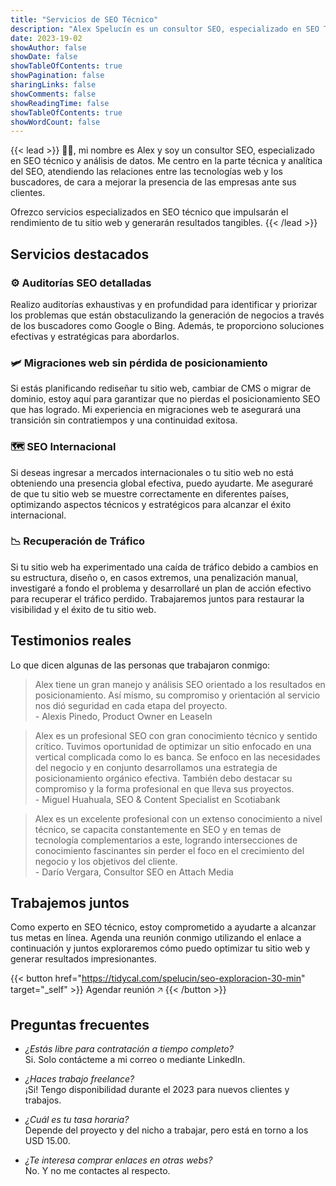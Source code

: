 ```yaml
---
title: "Servicios de SEO Técnico"
description: "Alex Spelucín es un consultor SEO, especializado en SEO Técnico."
date: 2023-19-02
showAuthor: false
showDate: false
showTableOfContents: true
showPagination: false
sharingLinks: false
showComments: false
showReadingTime: false
showTableOfContents: true
showWordCount: false
---
```


{{< lead >}}
👋🏽, mi nombre es Alex y soy un consultor SEO, especializado en SEO técnico y análisis de datos. Me centro en la parte técnica y analítica del SEO, atendiendo las relaciones entre las tecnologías web y los buscadores, de cara a mejorar la presencia de las empresas ante sus clientes.

Ofrezco servicios especializados en SEO técnico que impulsarán el rendimiento de tu sitio web y generarán resultados tangibles.
{{< /lead >}}

## Servicios destacados

### ⚙️ Auditorías SEO detalladas

Realizo auditorías exhaustivas y en profundidad para identificar y priorizar los problemas que están obstaculizando la generación de negocios a través de los buscadores como Google o Bing. Además, te proporciono soluciones efectivas y estratégicas para abordarlos.

### 🛩️ Migraciones web sin pérdida de posicionamiento

Si estás planificando rediseñar tu sitio web, cambiar de CMS o migrar de dominio, estoy aquí para garantizar que no pierdas el posicionamiento SEO que has logrado. Mi experiencia en migraciones web te asegurará una transición sin contratiempos y una continuidad exitosa.

### 🗺️ SEO Internacional

Si deseas ingresar a mercados internacionales o tu sitio web no está obteniendo una presencia global efectiva, puedo ayudarte. Me aseguraré de que tu sitio web se muestre correctamente en diferentes países, optimizando aspectos técnicos y estratégicos para alcanzar el éxito internacional.

### 📉 Recuperación de Tráfico

Si tu sitio web ha experimentado una caída de tráfico debido a cambios en su estructura, diseño o, en casos extremos, una penalización manual, investigaré a fondo el problema y desarrollaré un plan de acción efectivo para recuperar el tráfico perdido. Trabajaremos juntos para restaurar la visibilidad y el éxito de tu sitio web.

## Testimonios reales

Lo que dicen algunas de las personas que trabajaron conmigo:

> Alex tiene un gran manejo y análisis SEO orientado a los resultados en posicionamiento. Así mismo, su compromiso y orientación al servicio nos dió seguridad en cada etapa del proyecto.
> \
> \- Alexis Pinedo, Product Owner en LeaseIn

<!-- -->
> Alex es un profesional SEO con gran conocimiento técnico y sentido crítico. Tuvimos oportunidad de optimizar un sitio enfocado en una vertical complicada como lo es banca. Se enfoco en las necesidades del negocio y en conjunto desarrollamos una estrategia de posicionamiento orgánico efectiva. También debo destacar su compromiso y la forma profesional en que lleva sus proyectos.
> \
> \- Miguel Huahuala, SEO & Content Specialist en Scotiabank

<!-- -->
> Alex es un excelente profesional con un extenso conocimiento a nivel técnico, se capacita constantemente en SEO y en temas de tecnología complementarios a este, logrando intersecciones de conocimiento fascinantes sin perder el foco en el crecimiento del negocio y los objetivos del cliente.
> \
> \- Darío Vergara, Consultor SEO en Attach Media

## Trabajemos juntos

Como experto en SEO técnico, estoy comprometido a ayudarte a alcanzar tus metas en línea. Agenda una reunión conmigo utilizando el enlace a continuación y juntos exploraremos cómo puedo optimizar tu sitio web y generar resultados impresionantes.

{{< button href="https://tidycal.com/spelucin/seo-exploracion-30-min" target="_self" >}}
Agendar reunión 🡥
{{< /button >}}

## Preguntas frecuentes

- _¿Estás libre para contratación a tiempo completo?_ \
Si. Solo contácteme a mi correo o mediante LinkedIn.

- _¿Haces trabajo freelance?_ \
¡Si! Tengo disponibilidad durante el 2023 para nuevos clientes y trabajos.

- _¿Cuál es tu tasa horaria?_ \
Depende del proyecto y del nicho a trabajar, pero está en torno a los USD 15.00.

- _¿Te interesa comprar enlaces en otras webs?_ \
No. Y no me contactes al respecto.
